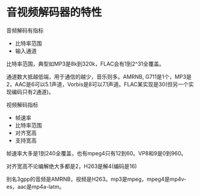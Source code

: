 # 音视频解码器的特性

音频解码有指标

* 比特率范围
* 输入通道

比特率范围，典型如MP3是8k到320k，FLAC会有1到2^31全覆盖。

通道数大抵越低端，用于通信的越少，音乐则多。AMRNB, G711是1个，MP3是2，AAC是6可以5.1声道，Vorbis是8可以7.1声道。FLAC某实现是30(但另一个实现编码只有2通道)。

视频解码指标

* 帧速率
* 比特率范围
* 对齐宽高
* 支持宽高

帧速率大多是1到240全覆盖，也有mpeg4只有12到60。VP8和9是0到960。

对齐宽高不论编解绝大多都是2，H263是解4(编码是16)

别名3gpp的音频是AMRNB，视频是H263。mp3是mpeg，mpeg4是mp4v-es，aac是mp4a-latm。